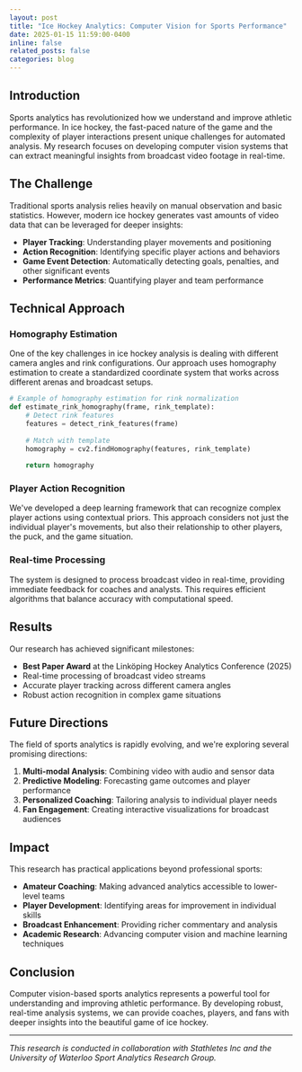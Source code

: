 ```yaml
---
layout: post
title: "Ice Hockey Analytics: Computer Vision for Sports Performance"
date: 2025-01-15 11:59:00-0400
inline: false
related_posts: false
categories: blog
---
```


## Introduction

Sports analytics has revolutionized how we understand and improve athletic performance. In ice hockey, the fast-paced nature of the game and the complexity of player interactions present unique challenges for automated analysis. My research focuses on developing computer vision systems that can extract meaningful insights from broadcast video footage in real-time.

## The Challenge

Traditional sports analysis relies heavily on manual observation and basic statistics. However, modern ice hockey generates vast amounts of video data that can be leveraged for deeper insights:

- **Player Tracking**: Understanding player movements and positioning
- **Action Recognition**: Identifying specific player actions and behaviors
- **Game Event Detection**: Automatically detecting goals, penalties, and other significant events
- **Performance Metrics**: Quantifying player and team performance

## Technical Approach

### Homography Estimation

One of the key challenges in ice hockey analysis is dealing with different camera angles and rink configurations. Our approach uses homography estimation to create a standardized coordinate system that works across different arenas and broadcast setups.

```python
# Example of homography estimation for rink normalization
def estimate_rink_homography(frame, rink_template):
    # Detect rink features
    features = detect_rink_features(frame)
    
    # Match with template
    homography = cv2.findHomography(features, rink_template)
    
    return homography
```

### Player Action Recognition

We've developed a deep learning framework that can recognize complex player actions using contextual priors. This approach considers not just the individual player's movements, but also their relationship to other players, the puck, and the game situation.

### Real-time Processing

The system is designed to process broadcast video in real-time, providing immediate feedback for coaches and analysts. This requires efficient algorithms that balance accuracy with computational speed.

## Results

Our research has achieved significant milestones:

- **Best Paper Award** at the Linköping Hockey Analytics Conference (2025)
- Real-time processing of broadcast video streams
- Accurate player tracking across different camera angles
- Robust action recognition in complex game situations

## Future Directions

The field of sports analytics is rapidly evolving, and we're exploring several promising directions:

1. **Multi-modal Analysis**: Combining video with audio and sensor data
2. **Predictive Modeling**: Forecasting game outcomes and player performance
3. **Personalized Coaching**: Tailoring analysis to individual player needs
4. **Fan Engagement**: Creating interactive visualizations for broadcast audiences

## Impact

This research has practical applications beyond professional sports:

- **Amateur Coaching**: Making advanced analytics accessible to lower-level teams
- **Player Development**: Identifying areas for improvement in individual skills
- **Broadcast Enhancement**: Providing richer commentary and analysis
- **Academic Research**: Advancing computer vision and machine learning techniques

## Conclusion

Computer vision-based sports analytics represents a powerful tool for understanding and improving athletic performance. By developing robust, real-time analysis systems, we can provide coaches, players, and fans with deeper insights into the beautiful game of ice hockey.

---

*This research is conducted in collaboration with Stathletes Inc and the University of Waterloo Sport Analytics Research Group.* 